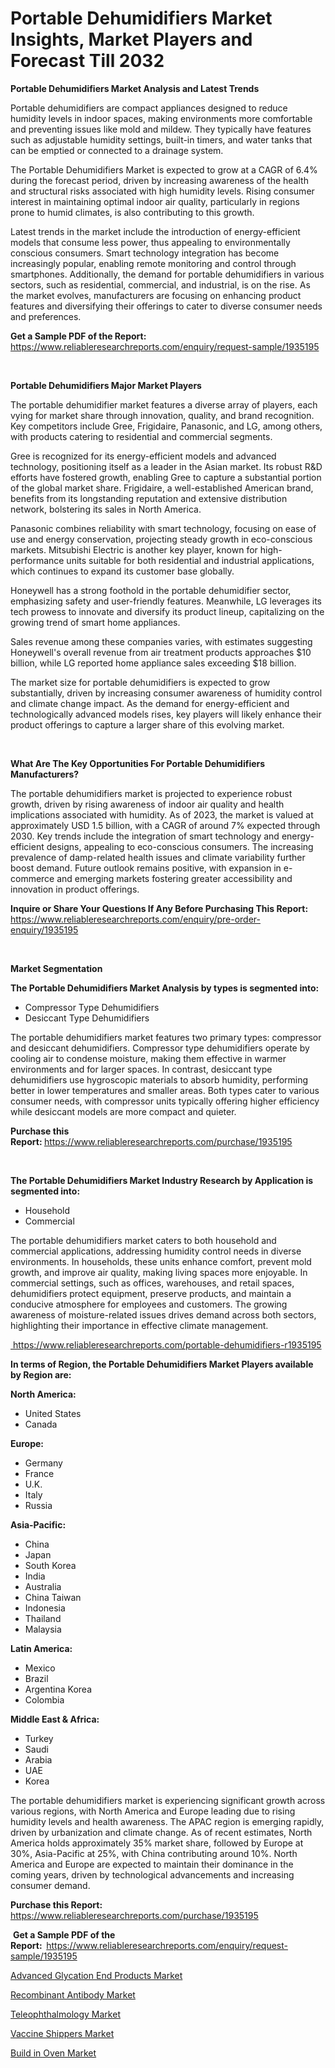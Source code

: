 <p><h1>Portable Dehumidifiers Market Insights, Market Players and Forecast Till 2032</h1></p><p><strong>Portable Dehumidifiers Market Analysis and Latest Trends</strong></p>
<p><p>Portable dehumidifiers are compact appliances designed to reduce humidity levels in indoor spaces, making environments more comfortable and preventing issues like mold and mildew. They typically have features such as adjustable humidity settings, built-in timers, and water tanks that can be emptied or connected to a drainage system.</p><p>The Portable Dehumidifiers Market is expected to grow at a CAGR of 6.4% during the forecast period, driven by increasing awareness of the health and structural risks associated with high humidity levels. Rising consumer interest in maintaining optimal indoor air quality, particularly in regions prone to humid climates, is also contributing to this growth.</p><p>Latest trends in the market include the introduction of energy-efficient models that consume less power, thus appealing to environmentally conscious consumers. Smart technology integration has become increasingly popular, enabling remote monitoring and control through smartphones. Additionally, the demand for portable dehumidifiers in various sectors, such as residential, commercial, and industrial, is on the rise. As the market evolves, manufacturers are focusing on enhancing product features and diversifying their offerings to cater to diverse consumer needs and preferences.</p></p>
<p><strong>Get a Sample PDF of the Report:&nbsp;</strong> <a href="https://www.reliableresearchreports.com/enquiry/request-sample/1935195?utm_campaign=3278&utm_medium=2&utm_source=Github&utm_content=ia&utm_term=05042025&utm_id=portable-dehumidifiers">https://www.reliableresearchreports.com/enquiry/request-sample/1935195</a></p>
<p>&nbsp;</p>
<p><strong>Portable Dehumidifiers Major Market Players</strong></p>
<p><p>The portable dehumidifier market features a diverse array of players, each vying for market share through innovation, quality, and brand recognition. Key competitors include Gree, Frigidaire, Panasonic, and LG, among others, with products catering to residential and commercial segments.</p><p>Gree is recognized for its energy-efficient models and advanced technology, positioning itself as a leader in the Asian market. Its robust R&D efforts have fostered growth, enabling Gree to capture a substantial portion of the global market share. Frigidaire, a well-established American brand, benefits from its longstanding reputation and extensive distribution network, bolstering its sales in North America. </p><p>Panasonic combines reliability with smart technology, focusing on ease of use and energy conservation, projecting steady growth in eco-conscious markets. Mitsubishi Electric is another key player, known for high-performance units suitable for both residential and industrial applications, which continues to expand its customer base globally.</p><p>Honeywell has a strong foothold in the portable dehumidifier sector, emphasizing safety and user-friendly features. Meanwhile, LG leverages its tech prowess to innovate and diversify its product lineup, capitalizing on the growing trend of smart home appliances. </p><p>Sales revenue among these companies varies, with estimates suggesting Honeywell's overall revenue from air treatment products approaches $10 billion, while LG reported home appliance sales exceeding $18 billion. </p><p>The market size for portable dehumidifiers is expected to grow substantially, driven by increasing consumer awareness of humidity control and climate change impact. As the demand for energy-efficient and technologically advanced models rises, key players will likely enhance their product offerings to capture a larger share of this evolving market.</p></p>
<p>&nbsp;</p>
<p><strong>What Are The Key Opportunities For Portable Dehumidifiers Manufacturers?</strong></p>
<p><p>The portable dehumidifiers market is projected to experience robust growth, driven by rising awareness of indoor air quality and health implications associated with humidity. As of 2023, the market is valued at approximately USD 1.5 billion, with a CAGR of around 7% expected through 2030. Key trends include the integration of smart technology and energy-efficient designs, appealing to eco-conscious consumers. The increasing prevalence of damp-related health issues and climate variability further boost demand. Future outlook remains positive, with expansion in e-commerce and emerging markets fostering greater accessibility and innovation in product offerings.</p></p>
<p><strong>Inquire or Share Your Questions If Any Before Purchasing This Report:</strong> <a href="https://www.reliableresearchreports.com/enquiry/pre-order-enquiry/1935195?utm_campaign=3278&utm_medium=2&utm_source=Github&utm_content=ia&utm_term=05042025&utm_id=portable-dehumidifiers">https://www.reliableresearchreports.com/enquiry/pre-order-enquiry/1935195</a></p>
<p>&nbsp;</p>
<p><strong>Market Segmentation</strong></p>
<p><strong>The Portable Dehumidifiers Market Analysis by types is segmented into:</strong></p>
<p><ul><li>Compressor Type Dehumidifiers</li><li>Desiccant Type Dehumidifiers</li></ul></p>
<p><p>The portable dehumidifiers market features two primary types: compressor and desiccant dehumidifiers. Compressor type dehumidifiers operate by cooling air to condense moisture, making them effective in warmer environments and for larger spaces. In contrast, desiccant type dehumidifiers use hygroscopic materials to absorb humidity, performing better in lower temperatures and smaller areas. Both types cater to various consumer needs, with compressor units typically offering higher efficiency while desiccant models are more compact and quieter.</p></p>
<p><strong>Purchase this Report:&nbsp;</strong><a href="https://www.reliableresearchreports.com/purchase/1935195?utm_campaign=3278&utm_medium=2&utm_source=Github&utm_content=ia&utm_term=05042025&utm_id=portable-dehumidifiers">https://www.reliableresearchreports.com/purchase/1935195</a></p>
<p>&nbsp;</p>
<p><strong>The Portable Dehumidifiers Market Industry Research by Application is segmented into:</strong></p>
<p><ul><li>Household</li><li>Commercial</li></ul></p>
<p><p>The portable dehumidifiers market caters to both household and commercial applications, addressing humidity control needs in diverse environments. In households, these units enhance comfort, prevent mold growth, and improve air quality, making living spaces more enjoyable. In commercial settings, such as offices, warehouses, and retail spaces, dehumidifiers protect equipment, preserve products, and maintain a conducive atmosphere for employees and customers. The growing awareness of moisture-related issues drives demand across both sectors, highlighting their importance in effective climate management.</p></p>
<p><a href="https://www.reliableresearchreports.com/portable-dehumidifiers-r1935195?utm_campaign=3278&utm_medium=2&utm_source=Github&utm_content=ia&utm_term=05042025&utm_id=portable-dehumidifiers">&nbsp;https://www.reliableresearchreports.com/portable-dehumidifiers-r1935195</a></p>
<p><strong>In terms of Region, the Portable Dehumidifiers Market Players available by Region are:</strong></p>
<p>
    <p> <strong> North America: </strong>
        <ul>
            <li>United States</li>
            <li>Canada</li>
        </ul>
        </p> 
    <p> <strong> Europe: </strong>
        <ul>
            <li>Germany</li>
            <li>France</li>
            <li>U.K.</li>
            <li>Italy</li>
            <li>Russia</li>
        </ul>
        </p> 
    <p> <strong> Asia-Pacific: </strong>
        <ul>
            <li>China</li>
            <li>Japan</li>
            <li>South Korea</li>
            <li>India</li>
            <li>Australia</li>
            <li>China Taiwan</li>
            <li>Indonesia</li>
            <li>Thailand</li>
            <li>Malaysia</li>
        </ul>
        </p> 
    <p> <strong> Latin America: </strong>
        <ul>
            <li>Mexico</li>
            <li>Brazil</li>
            <li>Argentina Korea</li>
            <li>Colombia</li>
        </ul>
        </p> 
    <p> <strong> Middle East & Africa: </strong>
        <ul>
            <li>Turkey</li>
            <li>Saudi</li>
            <li>Arabia</li>
            <li>UAE</li>
            <li>Korea</li>
        </ul>
    </p>
    </p>
<p><p>The portable dehumidifiers market is experiencing significant growth across various regions, with North America and Europe leading due to rising humidity levels and health awareness. The APAC region is emerging rapidly, driven by urbanization and climate change. As of recent estimates, North America holds approximately 35% market share, followed by Europe at 30%, Asia-Pacific at 25%, with China contributing around 10%. North America and Europe are expected to maintain their dominance in the coming years, driven by technological advancements and increasing consumer demand.</p></p>
<p><strong>Purchase this Report: </strong><a href="https://www.reliableresearchreports.com/purchase/1935195?utm_campaign=3278&utm_medium=2&utm_source=Github&utm_content=ia&utm_term=05042025&utm_id=portable-dehumidifiers">https://www.reliableresearchreports.com/purchase/1935195</a></p>
<p>&nbsp;<strong>Get a Sample PDF of the Report:&nbsp;&nbsp;</strong><a href="https://www.reliableresearchreports.com/enquiry/request-sample/1935195?utm_campaign=3278&utm_medium=2&utm_source=Github&utm_content=ia&utm_term=05042025&utm_id=portable-dehumidifiers">https://www.reliableresearchreports.com/enquiry/request-sample/1935195</a></p>
<p><strong></strong></p>
<p><p><a href="https://www.linkedin.com/pulse/study-global-advanced-glycation-end-products-market-emphasis-1rrwc?utm_campaign=3278&utm_medium=2&utm_source=Github&utm_content=ia&utm_term=05042025&utm_id=portable-dehumidifiers">Advanced Glycation End Products Market</a></p><p><a href="https://www.linkedin.com/pulse/market-dynamics-trends-in-depth-look-recombinant-antibody-8yi0c?utm_campaign=3278&utm_medium=2&utm_source=Github&utm_content=ia&utm_term=05042025&utm_id=portable-dehumidifiers">Recombinant Antibody Market</a></p><p><a href="https://www.linkedin.com/pulse/global-regional-expansion-teleophthalmology-market-projected-101-ck5uf?utm_campaign=3278&utm_medium=2&utm_source=Github&utm_content=ia&utm_term=05042025&utm_id=portable-dehumidifiers">Teleophthalmology Market</a></p><p><a href="https://www.linkedin.com/pulse/vaccine-shippers-market-revolution-driving-factors-forecasted-gd0ac?utm_campaign=3278&utm_medium=2&utm_source=Github&utm_content=ia&utm_term=05042025&utm_id=portable-dehumidifiers">Vaccine Shippers Market</a></p><p><a href="https://github.com/naomaroaoonv/Market-Research-Report-List-1/blob/main/build-in-oven-market.md?utm_campaign=3278&utm_medium=2&utm_source=Github&utm_content=ia&utm_term=05042025&utm_id=portable-dehumidifiers">Build in Oven Market</a></p></p>